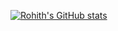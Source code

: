 
[![Rohith's GitHub stats](https://github-readme-stats.vercel.app/api?username=kprohith&count_private=true&show_icons=true&theme=tokyonight)](https://github.com/kprohith/kprohith)


 
